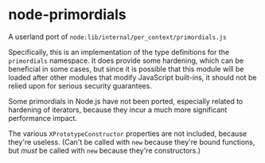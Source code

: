 # node-primordials

A userland port of `node:lib/internal/per_context/primordials.js`

Specifically, this is an implementation of the type definitions
for the `primordials` namespace. It does provide some hardening,
which can be beneficial in some cases, but since it is possible
that this module will be loaded after other modules that modify
JavaScript built-ins, it should not be relied upon for serious
security guarantees.

Some primordials in Node.js have not been ported, especially
related to hardening of iterators, because they incur a much more
significant performance impact.

The various `XPrototypeConstructor` properties are not included,
because they're useless.  (Can't be called with `new` because
they're bound functions, but _must_ be called with `new` because
they're constructors.)
